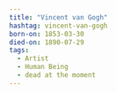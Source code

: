 ```yaml
---
title: "Vincent van Gogh"
hashtag: vincent-van-gogh
born-on: 1853-03-30
died-on: 1890-07-29
tags:
  - Artist
  - Human Being
  - dead at the moment
---
```

